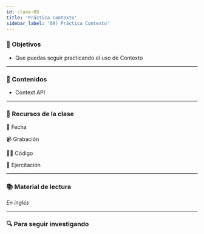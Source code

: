 ```yaml
---
id: clase-09
title: 'Práctica Contexto'
sidebar_label: '09) Práctica Contexto'
---
```


### 🏁 Objetivos

- Que puedas seguir practicando el uso de Contexto

---

### 📝 Contenidos

- Context API

---

### 🚀 Recursos de la clase

📆 Fecha

📹 Grabación

👩‍💻 Código

💪 Ejercitación

---

### 📚 Material de lectura

_En inglés_

---

### 🔍 Para seguir investigando
